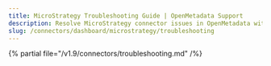 ```yaml
---
title: MicroStrategy Troubleshooting Guide | OpenMetadata Support
description: Resolve MicroStrategy connector issues in OpenMetadata with expert troubleshooting tips, common error fixes, and step-by-step solutions for seamless integration.
slug: /connectors/dashboard/microstrategy/troubleshooting
---
```


{% partial file="/v1.9/connectors/troubleshooting.md" /%}
